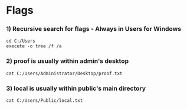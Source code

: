 # Flags

### 1) Recursive search for flags - Always in Users for Windows

    cd C:/Users
    execute -o tree /f /a

### 2) proof is usually within admin's desktop

    cat C:/Users/Administrator/Desktop/proof.txt


### 3) local is usually within public's main directory

    cat C:/Users/Public/local.txt
